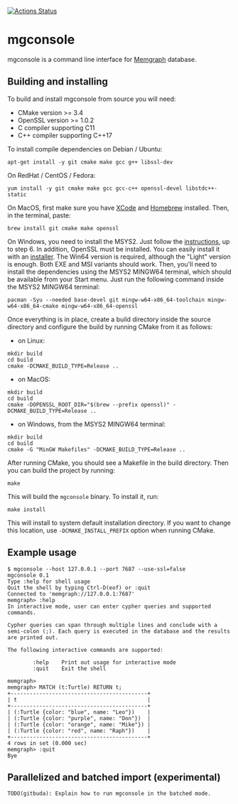 [![Actions Status](https://github.com/memgraph/mgconsole/workflows/CI/badge.svg)](https://github.com/memgraph/mgconsole/actions)

# mgconsole

mgconsole is a command line interface for [Memgraph](https://memgraph.com)
database.

## Building and installing

To build and install mgconsole from source you will need:
  - CMake version >= 3.4
  - OpenSSL version >= 1.0.2
  - C compiler supporting C11
  - C++ compiler supporting C++17

To install compile dependencies on Debian / Ubuntu:

```
apt-get install -y git cmake make gcc g++ libssl-dev
```

On RedHat / CentOS / Fedora:

```
yum install -y git cmake make gcc gcc-c++ openssl-devel libstdc++-static
```

On MacOS, first make sure you have [XCode](https://developer.apple.com/xcode/) and [Homebrew](https://brew.sh) installed. Then, in the terminal, paste:

```
brew install git cmake make openssl
```

On Windows, you need to install the MSYS2. Just follow the [instructions](https://www.msys2.org), up to step 6.
In addition, OpenSSL must be installed. You can easily install it with an
[installer](https://slproweb.com/products/Win32OpenSSL.html). The Win64
version is required, although the "Light" version is enough. Both EXE and MSI
variants should work.
Then, you'll need to install the dependencies using the MSYS2 MINGW64 terminal,
which should be available from your Start menu. Just run the following command
inside the MSYS2 MINGW64 terminal:

```
pacman -Syu --needed base-devel git mingw-w64-x86_64-toolchain mingw-w64-x86_64-cmake mingw-w64-x86_64-openssl
```

Once everything is in place, create a build directory inside the source
directory and configure the build by running CMake from it as follows:

* on Linux:

```
mkdir build
cd build
cmake -DCMAKE_BUILD_TYPE=Release ..
```

* on MacOS:

```
mkdir build
cd build
cmake -DOPENSSL_ROOT_DIR="$(brew --prefix openssl)" -DCMAKE_BUILD_TYPE=Release ..
```

* on Windows, from the MSYS2 MINGW64 terminal:

```
mkdir build
cd build
cmake -G "MinGW Makefiles" -DCMAKE_BUILD_TYPE=Release ..
```


After running CMake, you should see a Makefile in the build directory. Then you
can build the project by running:

```
make
```

This will build the `mgconsole` binary. To install it, run:

```
make install
```

This will install to system default installation directory. If you want to
change this location, use `-DCMAKE_INSTALL_PREFIX` option when running CMake.

## Example usage

```
$ mgconsole --host 127.0.0.1 --port 7687 --use-ssl=false
mgconsole 0.1
Type :help for shell usage
Quit the shell by typing Ctrl-D(eof) or :quit
Connected to 'memgraph://127.0.0.1:7687'
memgraph> :help
In interactive mode, user can enter cypher queries and supported commands.

Cypher queries can span through multiple lines and conclude with a
semi-colon (;). Each query is executed in the database and the results
are printed out.

The following interactive commands are supported:

        :help    Print out usage for interactive mode
        :quit    Exit the shell

memgraph>
memgraph> MATCH (t:Turtle) RETURN t;
+-------------------------------------------+
| t                                         |
+-------------------------------------------+
| (:Turtle {color: "blue", name: "Leo"})    |
| (:Turtle {color: "purple", name: "Don"})  |
| (:Turtle {color: "orange", name: "Mike"}) |
| (:Turtle {color: "red", name: "Raph"})    |
+-------------------------------------------+
4 rows in set (0.000 sec)
memgraph> :quit
Bye
```

## Parallelized and batched import (experimental)

```
TODO(gitbuda): Explain how to run mgconsole in the batched mode.

```
